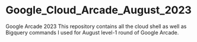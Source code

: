 # Google_Cloud_Arcade_August_2023
Google Arcade 2023
This repository contains all the cloud shell as well as Bigquery commands I used for August level-1 round of Google Arcade.
